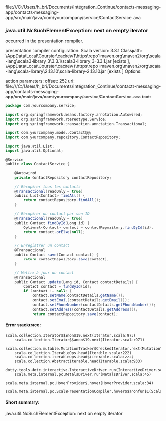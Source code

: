 file:///C:/Users/h_bri/Documents/Intégration_Continue/contacts-messaging-app/contacts-messaging-app/src/main/java/com/yourcompany/service/ContactService.java
### java.util.NoSuchElementException: next on empty iterator

occurred in the presentation compiler.

presentation compiler configuration:
Scala version: 3.3.1
Classpath:
<HOME>\AppData\Local\Coursier\cache\v1\https\repo1.maven.org\maven2\org\scala-lang\scala3-library_3\3.3.1\scala3-library_3-3.3.1.jar [exists ], <HOME>\AppData\Local\Coursier\cache\v1\https\repo1.maven.org\maven2\org\scala-lang\scala-library\2.13.10\scala-library-2.13.10.jar [exists ]
Options:



action parameters:
offset: 252
uri: file:///C:/Users/h_bri/Documents/Intégration_Continue/contacts-messaging-app/contacts-messaging-app/src/main/java/com/yourcompany/service/ContactService.java
text:
```scala
package com.yourcompany.service;

import org.springframework.beans.factory.annotation.Autowired;
import org.springframework.stereotype.Service;
import org.springframework.transaction.annotation.Transactional;

import com.yourcompany.model.Contact@@;
import com.yourcompany.repository.ContactRepository;

import java.util.List;
import java.util.Optional;

@Service
public class ContactService {

    @Autowired
    private ContactRepository contactRepository;

    // Récupérer tous les contacts
    @Transactional(readOnly = true)
    public List<Contact> findAll() {
        return contactRepository.findAll();
    }

    // Récupérer un contact par son ID
    @Transactional(readOnly = true)
    public Contact findById(Long id) {
        Optional<Contact> contact = contactRepository.findById(id);
        return contact.orElse(null);
    }

    // Enregistrer un contact
    @Transactional
    public Contact save(Contact contact) {
        return contactRepository.save(contact);
    }

    // Mettre à jour un contact
    @Transactional
    public Contact update(Long id, Contact contactDetails) {
        Contact contact = findById(id);
        if (contact != null) {
            contact.setName(contactDetails.getName());
            contact.setEmail(contactDetails.getEmail());
            contact.setPhoneNumber(contactDetails.getPhoneNumber());
            contact.setAddress(contactDetails.getAddress());
            return contactRepository.save(contact);

```



#### Error stacktrace:

```
scala.collection.Iterator$$anon$19.next(Iterator.scala:973)
	scala.collection.Iterator$$anon$19.next(Iterator.scala:971)
	scala.collection.mutable.MutationTracker$CheckedIterator.next(MutationTracker.scala:76)
	scala.collection.IterableOps.head(Iterable.scala:222)
	scala.collection.IterableOps.head$(Iterable.scala:222)
	scala.collection.AbstractIterable.head(Iterable.scala:933)
	dotty.tools.dotc.interactive.InteractiveDriver.run(InteractiveDriver.scala:168)
	scala.meta.internal.pc.MetalsDriver.run(MetalsDriver.scala:45)
	scala.meta.internal.pc.HoverProvider$.hover(HoverProvider.scala:34)
	scala.meta.internal.pc.ScalaPresentationCompiler.hover$$anonfun$1(ScalaPresentationCompiler.scala:352)
```
#### Short summary: 

java.util.NoSuchElementException: next on empty iterator